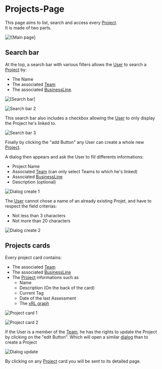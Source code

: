 # Projects-Page

This page aims to list, search and access every [Project]().
<br> It is made of two parts.

![![Main page]](../assets/screenshots/projects-page/main-page.png)

## Search bar

At the top, a search bar with various filters allows the [User]() to search a [Project]() by:
- The Name
- The associated [Team]()
- The associated [BusinessLine]().

![[Search bar]](../assets/screenshots/projects-page/search-bar-1.png)

![Search bar 2](../assets/screenshots/projects-page/search-bar-2.png)

This search bar also includes a checkbox allowing the [User]() to only display the Project he's linked to.

![Search bar 3](../assets/screenshots/projects-page/search-bar-3.png)

Finally by clicking the "add Button" any User can create a whole new [Project]().

A dialog then appears and ask the User to fill differents informations:

- Project Name
- Associated [Team]() (can only select Teams to which he's linked)
- Associated [BusinessLine]()
- Description (optional)

![Dialog create 1](../assets/screenshots/projects-page/dialog-create-1.png)

The [User]() cannot chose a name of an already existing Projet, and have to respect the field criterias:

- Not less than 3 characters
- Not more than 20 characters

![Dialog create 2](../assets/screenshots/projects-page/dialog-create-2.png)

## Projects cards

Every project card contains:

- The associated [Team]()
- The associated [BusinessLine]()
- The [Project]() informations such as
    - Name
    - Description (On the back of the card)
    - Current Tag
    - Date of the last Assessment
    - The [xRL graph]()

![Project card 1](../assets/screenshots/projects-page/project-card-1.png)

![Project card 2](../assets/screenshots/projects-page/project-card-2.png)

If the User is a member of the [Team](), he has the rights to update the Project by clicking on the "edit Button".
Which will open a similar [dialog]() than to create a Project

![Dialog update](../assets/screenshots/projects-page/dialog-update-1.png)

By clicking on any [Project]() card you will be sent to its detailed page.